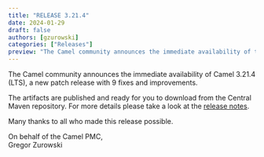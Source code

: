 ```yaml
---
title: "RELEASE 3.21.4"
date: 2024-01-29
draft: false
authors: [gzurowski]
categories: ["Releases"]
preview: "The Camel community announces the immediate availability of the new Camel 3.21.4 LTS patch release"
---
```


The Camel community announces the immediate availability of Camel 3.21.4 (LTS), a new patch release with 9 fixes and improvements.

The artifacts are published and ready for you to download from the Central Maven repository. For more details please take a look at the [release notes](/releases/release-3.21.4/).

Many thanks to all who made this release possible.

On behalf of the Camel PMC,  
Gregor Zurowski
